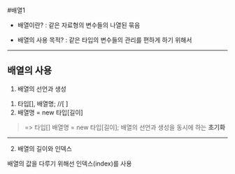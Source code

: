 #배열1
* 배열이란?
: 같은 자료형의 변수들의 나열된 묶음

* 배열의 사용 목적?
: 같은 타입의 변수들의 관리를 편하게 하기 위해서

___

## 배열의 사용
1) 배열의 선언과 생성

1. 타입[], 배열명; //[ ]
2. 배열명 = new 타입[길이]

> => 타입[] 배열명 = new 타입[길이];
> 배열의 선언과 생성을 동시에 하는 **초기화**

___

2) 배열의 길이와 인덱스

배열의 값을 다루기 위해선 인덱스(index)를 사용
